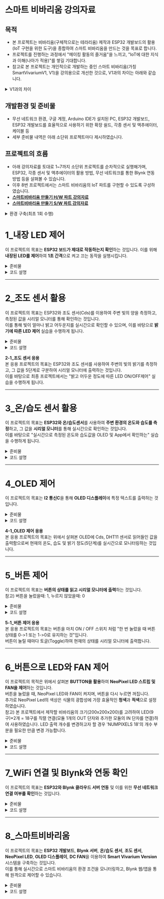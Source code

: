 # 스마트 비바리움 강의자료
## 목적
- 본 프로젝트는 비바리움(구체적으로는 테라리움) 제작과 ESP32 개발보드의 활용(IoT 구현을 위한 도구)을 종합하여 스마트 비바리움을 만드는 것을 목표로 합니다.
- 프로젝트를 진행하는 과정에서 "메이킹 활동의 즐거움"을 느끼고, "IoT에 대한 지식과 이해(나아가 적용)"를 쌓길 기대합니다.
- 참고로 본 프로젝트는 개인적으로 개발하는 중인 스마트 비바리움(가칭 SmartVivariumV1, V1)을 강의용으로 개선한 것으로, V1과의 차이는 아래와 같습니다.

<details>
  <summary>V1과의 차이</summary>

  **1. ESP32 개발보드 변경**
 - 기존 5 type 포트가 C-type 포트로 변경되었습니다.

  **2. ESP32 확장쉴드 변경**  
- Motor Driver가 내장됨으로써 직류 모터의 활용이 손쉬워졌습니다.
- 연결 케이블의 개선(잘 꼬이지 않음)이 되었습니다.
- 쉴드 및 센서 등의 모듈이 Inserted nut 방식(볼트를 체결할 수 있는 나사산이 내장됨)으로써 너트의 사용이 최소화되었습니다.

  **<a href="https://github.com/kimyw33/SmartVivarirumV1/blob/main/">스마트비바리움 버전1 보기</a>**
</details>

## 개발환경 및 준비물
- 무선 네트워크 환경, 구글 계정, Arduino IDE가 설치된 PC, ESP32 개발보드, ESP32 개발보드를 효율적으로 사용하기 위한 확장 쉴드, 각종 센서 및 액추에이터, 케이블 등
- 세부 준비물 내역은 아래 소단위 프로젝트마다 제시하였습니다.

## 프로젝트의 흐름
- 아래 강의자료를 토대로 1~7까지 소단위 프로젝트를 순차적으로 실행해가며, ESP32, 각종 센서 및 액추에이터의 활용 방법, 무선 네트워크를 통한 Blynk 연동 방법 등을 살펴볼 수 있습니다.
- 이후 8번 프로젝트에서는 스마트 비바리움의 IoT 파트를 구현할 수 있도록 구성하였습니다.
- **<a href="https://docs.google.com/presentation/d/12xPUkoJv91gLXm0bsvXzf9R5jyYTA5dgaRWX5TxJ8Es/edit#slide=id.g30a0a790ebb_0_480">스마트비바리움 만들기 H/W 파트 강의자료</a>**
- **<a href="https://docs.google.com/presentation/d/1XFu0OybRgOFuvAiohChtytxxnoHKm3WtEePIajUeksk/edit#slide=id.g2768ca7ef44_0_65">스마트비바리움 만들기 S/W 파트 강의자료</a>**

<details>
  <summary>환경 구축(최초 1회 수행)</summary>
  1. OS에 맞는 Arduino IDE 설치
  <a href="https://www.arduino.cc/en/software">설치 링크</a>
  2. 필요한 경우 시스템 언어 변경(File/Arduino IED->Preferences->재시작)
  3. 기본 설정->추가 보드 관리자 URL->"비공식 보드 지원 URL 목록을 보려면 클릭하십시오." 클릭->"Espressif ESP32" 검색->해당 "*.json"파일 복사/붙여넣기 후 확인
  4. 보드 매니저->"esp32 by Espressif Systems"설치
  5. PC와 ESP32 연결
  6. 보드 및 포트를 아래와 같이 연결
     - 보드: DOIT ESP32 DEVKIT V1
     - 포트: Serial Port(USB), 포트 번호는 COM4, COM3 등으로 다를 수 있음.
  7. ESP32 업로드 에러 발생 시
  <a href="https://docs.google.com/presentation/d/1MqSPEBPEWeh-agVcmBz7CRioSePWG-13oV_nJNzy-uo/edit?usp=sharing">문제 해결 방법</a>
</details>

# 1_내장 LED 제어

이 프로젝트의 목표는 **ESP32 보드가 제대로 작동하는지 확인**하는 것입니다. 이를 위해 **내장된 LED를 제어**하여 **1초 간격**으로 켜고 끄는 동작을 실행시킵니다.

<details>
  <summary>준비물</summary>
  - ESP32 보드 1개
  - USB 케이블(ESP32와 PC 연결용) 1개
  - Arduino IDE(코드 작성 및 업로드)
</details>

<details>
  <summary>코드 설명</summary>
  이 실습에서는 ESP32 내장 LED를 활용하여 간단한 점멸 제어를 수행합니다.<br>
  GPIO 2번 핀에 연결된 내장 LED를 1초마다 켜고 끄는 동작을 반복하게 됩니다.<br>
</details>

---

# 2_조도 센서 활용

이 프로젝트의 목표는 ESP32와 조도 센서(Cds)를 이용하여 주변 빛의 양을 측정하고, 측정된 값을 시리얼 모니터를 통해 확인하는 것입니다.<br>
이를 통해 빛이 얼마나 밝고 어두운지를 실시간으로 확인할 수 있으며, 이를 바탕으로 **밝기에 따른 LED 제어** 실습을 수행하게 됩니다.

<details>
  <summary>준비물</summary>
  - ESP32 보드 1개
  - EPS32 쉴드(DOIT ESP32 DEVKIT V1) 1개
  - USB 케이블(ESP32와 PC 연결용) 1개
  - 조도 센서(Cds) 1개
  - 점퍼 와이어(쉴드와 조도 센서 모듈 연결용) 1개
  - Arduino IDE(코드 작성 및 업로드)
</details>

<details>
  <summary>코드 설명</summary>
  - 쉴드의 입력 전용(Input Only) 중, GPIO 34번 핀을 사용하여 조도 센서의 값을 아날로그 신호 형태로 읽어들입니다.
  - 읽어들인 아날로그 값(0 ~ 4095)은 빛의 양에 따라 변화하며, 값이 낮을수록 어두운 상태, 값이 높을수록 밝은 상태를 의미합니다.
  - 시리얼 모니터를 통해 실시간으로 주변 환경의 밝기를 모니터링합니다.
</details>

**2-1_조도 센서 응용**<br>
본 응용 프로젝트의 목표는 ESP32와 조도 센서를 사용하여 주변의 빛의 밝기를 측정하고, 그 값을 5단계로 구분하여 시리얼 모니터에 출력하는 것입니다.<br>
이를 바탕으로 최종 프로젝트에서는 "밝고 어두운 정도에 따른 LED ON/OFF제어" 실습을 수행하게 됩니다.

---

# 3_온/습도 센서 활용

이 프로젝트의 목표는 **ESP32와 온/습도센서**를 사용하여 **주변 환경의 온도와 습도를 측정**하고, 그 값을 **시리얼 모니터**를 통해 실시간으로 확인하는 것입니다.<br>
이를 바탕으로 "실시간으로 측정된 온도와 습도값을 OLED 및 App에서 확인하는" 실습을 수행하게 됩니다.

<details>
  <summary>준비물</summary>
  - ESP32 보드 1개
  - EPS32 쉴드(DOIT ESP32 DEVKIT V1) 1개
  - USB 케이블(ESP32와 PC 연결용) 1개
  - 온/습도 센서(DHT11) 1개
  - 점퍼 와이어(쉴드와 온/습도 센서 모듈 연결용) 1개
  - Arduino IDE (코드 작성 및 업로드)
  - DHT 라이브러리(Arduino IDE에서 설치, 본 실습에서는 "DHT sensor library" by Adafruit 사용)
</details>

<details>
  <summary>코드 설명</summary>
  - GPIO 33번 핀에 연결된 DHT11 센서로부터 온도와 습도 데이터를 읽어들입니다.
  - 'DHT.h'헤더파일에 포함된 `dht.readTemperature()` 함수로 온도 값을, `dht.readHumidity()` 함수로 습도 값을 읽습니다.
  - 읽어들인 값은 시리얼 모니터를 통해 출력되며, DHT11 센서는 특성 상 최소 2초 이상의 지연이 필요하므로, 'delay(2000)'를 사용합니다.
</details>

---

# 4_OLED 제어

이 프로젝트의 목표는 **I2 통신C**을 통해 **OLED 디스플레이**에 특정 텍스트를 출력하는 것입니다.

<details>
  <summary>준비물</summary>
  - ESP32 보드 1개
  - EPS32 쉴드(DOIT ESP32 DEVKIT V1) 1개
  - USB 케이블(ESP32와 PC 연결용) 1개
  - 128x64 OLED 디스플레이(SSD1306) 1개
  - 점퍼 와이어(쉴드와 OLED 모듈 연결용, 4핀) 1개
  - Arduino IDE (코드 작성 및 업로드)
  - Adafruit BusIO, Adafruit GFX 및 Adafruit SSD1306 라이브러리(Arduino IDE에서 설치, 본 실습에서는 "Adafruit SSD1306" by Adafruit 사용)
</details>

<details>
  <summary>코드 설명</summary>
  - I2C 통신을 사용하여 SSD1306 OLED 디스플레이에 텍스트를 출력합니다.
  - 디스플레이의 해상도(128x64)를 설정하고, 디스플레이 객체를 초기화한 후 텍스트를 출력합니다.
  - 텍스트는 총 4줄로 구성되어 있으며, "Smart Vivarium Test"와 "프로젝트 제작자 이름/닉네임"을 포함합니다.
  - 'display.clearDisplay()'로 화면을 지우고(초기화), "display.setTextSize(2)"로 텍스트 크기를 두 배로 설정합니다.
  - 'display.println()'과 'display.print()'를 사용하여 각 줄에 텍스트를 출력하며, 'display.display()'를 호출하여 내용을 OLED 화면에 텍스트를 출력합니다.
  - 또한 프로그램이 정상적으로 작동하지 않을 경우, 시리얼 모니터에 오류 메시지를 출력한 후 무한 루프에 빠져 오류를 디버깅할 수 있게 설정되어 있습니다.
</details>

**4-1_OLED 제어 응용**<br>
  본 응용 프로젝트의 목표는 위에서 살펴본 OLED에 Cds, DHT11 센서로 읽어들인 값을 출력함으로써 현재의 온도, 습도 및 밝기 정도(5단계)를 실시간으로 모니터링하는 것입니다.

  ---

# 5_버튼 제어

이 프로젝트의 목표는 **버튼의 상태를 읽고 시리얼 모니터에 출력**하는 것입니다.<br>
참고) 버튼을 눌렀을때: 1, 누르지 않았을때: 0

<details>
  <summary>준비물</summary>
  - ESP32 보드 1개
  - EPS32 쉴드(DOIT ESP32 DEVKIT V1) 1개
  - USB 케이블(ESP32와 PC 연결용) 1개
  - BUTTON 모듈 1개
  - 점퍼 와이어(쉴드와 BUTTON 모듈 연결용) 1개
  - Arduino IDE (코드 작성 및 업로드)
</details>

<details>
  <summary>코드 설명</summary>
  - 버튼 핀 설정: 'pinMode(BUTTON, INPUT)'을 사용하여 버튼 핀을 입력 모드로 설정합니다.
  - 버튼 상태 읽기: 'digitalRead(BUTTON)'으로 버튼 핀의 디지털 입력 값을 읽어옵니다.
  - 버튼 상태 출력: 읽어온 버튼 상태를 'Serial.println(buttonState)'을 사용하여 시리얼 모니터에 출력합니다.
  - 디바운싱: 'delay(100)'을 사용하여 버튼 상태를 읽는 간격을 0.1초로 설정하여 입력 노이즈를 방지합니다.
</details>

**5-1_버튼 제어 응용**<br>
본 응용 프로젝트의 목표는 버튼을 마치 ON / OFF 스위치 처럼 "한 번 눌렀을 때 버튼 상태를 0->1 또는 1->0로 유지하는 것"입니다.<br>
버튼이 눌릴 때마다 토글(Toggle)하여 현재의 상태를 시리얼 모니터에 출력합니다.

 ---

 # 6_버튼으로 LED와 FAN 제어

이 프로젝트의 목적은 위에서 살펴본 **BUTTON을 활용**하여 **NeoPixel LED 스트립 및 FAN을 제어**하는 것입니다.<br>
버튼을 눌렀을 때, NeoPixel LED와 FAN이 켜지며, 버튼을 다시 누르면 꺼집니다.<br>
추가로 NeoPixel Led의 색상은 식물의 광합성에 가장 효율적인 **청색**과 **적색**으로 설정하였습니다.<br>
참고) 본 프로젝트에서 제작할 비바리움의 크기(200x200x200)를 고려하여 LED(9구)*2개 = 18구를 직렬 연결(모듈 1개의 OUT 단자와 추가한 모듈의 IN 단자를 연결)하여 사용하였습니다. LED 출력 개수를 변경하고자 할 경우 'NUMPIXELS 18'의 개수 부분을 필요한 만큼 변경 가능합니다.

<details>
  <summary>준비물</summary>
  - ESP32 보드 1개
  - EPS32 쉴드(DOIT ESP32 DEVKIT V1, 모터 드라이버 내장) 1개
  - USB 케이블(ESP32와 PC 연결용) 1개
  - BUTTON 모듈 1개
  - NeoPixel LED 스트립 모듈 2개(픽셀 수: 9구*2개 = 총 18구)
  - DC FAN 1개
  - 점퍼 와이어(쉴드와 BUTTON 모듈, LED 모듈 연결용) 총 3개
  - Arduino IDE (코드 작성 및 업로드)
  - Adafruit NeoPixel 라이브러리(Arduino IDE에서 설치, 본 실습에서는 "Adafruit NeoPixel" by Adafruit 사용)
</details>

<details>
  <summary>코드 설명</summary>
  - 버튼 상태 읽기: `digitalRead(BUTTON_PIN)`을 사용하여 버튼의 현재 상태를 읽어옵니다.
  - 버튼 상태 변화 감지: 버튼의 상태가 변화했는지 확인하고, 상태가 `HIGH`일 때 LED 상태를 토글합니다.
  - LED 색상 설정: `ledState` 변수에 따라 LED의 색상을 설정합니다. 버튼이 눌리면 짝수 인덱스의 LED를 빨간색으로, 홀수 인덱스의 LED를 파란색으로 설정합니다. 버튼이 눌리지 않으면 모든 LED를 꺼서 LED를 끕니다.
  - FAN ON/OFF 설정: 'fanState' 변수를 활용하여 LED의 On/OFF와 동시에 FAN을 켜고 끕니다.
  - 디바운싱: 버튼 입력의 노이즈를 방지하기 위해 짧은 지연을 추가합니다.
</details>

---

 # 7_WiFi 연결 및 Blynk와 연동 확인

 이 프로젝트의 목표는 **ESP32와 Blynk 클라우드 서버 연동** 및 이를 위한 **무선 네트워크 연결 여부를 확인**하는 것입니다.

<details>
  <summary>준비물</summary>
  - ESP32 보드 1개
  - EPS32 쉴드(DOIT ESP32 DEVKIT V1) 1개
  - USB 케이블(ESP32와 PC 연결용) 1개
  - 무선 네트워크 환경(ssid 입력 시 5[Ghz]는 불가능함에 유의, 2.4[Ghz] 사용)
  - Arduino IDE (코드 작성 및 업로드)
  - Blynk 라이브러리 (Arduino IDE에서 설치, 본 실습에서는 "Blynk" by Volodymyr Shymanskyy 사용)
</details>

<details>
  <summary>코드 설명</summary>
  - `Blynk.begin()` 함수를 사용하여 ESP32가 WiFi 네트워크와 Blynk 서버에 연결되도록 설정합니다.
  - 내장 LED(2번 핀)를 제어하여 WiFi 및 Blynk 서버의 연결 상태를 시각적으로 확인할 수 있습니다.
  - `Blynk.run()` 함수는 Blynk 라이브러리가 원활하게 동작하고, 서버와의 통신을 지속적으로 유지하도록 합니다.
  - 연결 상태에 따라 ESP32에 내장된 LED를 깜빡이도록 하여, WiFi 연결 및 Blynk 서버에 연결된 상태를 육안으로 확인할 수 있습니다.
  - WiFi가 연결된 경우: LED가 1초 간격으로 깜빡입니다.
  - WiFi가 연결되지 않았거나, Blynk 서버에 연결되지 않은 경우: LED가 꺼져 있습니다.
  - 참고) `Serial.begin(9600)`은 시리얼 모니터에서 디버깅 정보를 확인할 수 있도록 설정하였으며, Blynk 서버와의 통신 상태를 확인하는 데 사용할 수 있습니다.
</details>

---

# 8_스마트비바리움

이 프로젝트의 목표는 **ESP32 개발보드**, **Blynk 서버**, **온/습도 센서**, **조도 센서**, **NeoPixel LED**, **OLED 디스플레이**, **DC FAN**을 이용하여 **Smart Vivarium Version** 시스템을 구축하는 것입니다.<br>
이를 통해 실시간으로 스마트 비바리움의 환경 조건을 모니터링하고, Blynk 웹/앱을 통해 원격으로 제어할 수 있습니다.

<details>
  <summary>준비물</summary>
  - ESP32 보드 1개
  - ESP32 확장 쉴드 1개(모터 드라이버 내장 쉴드)
  - 온/습도 센서 모듈 1개(DHT11)
  - 조도 센서 모듈 1개
  - NeoPixel LED(9구) * 2개(총 18구)
  - DC FAN 1개
  - SSD1306 OLED 디스플레이
  - 버튼 1개
  - USB 케이블 (ESP32와 PC 연결용)
  - WiFi 네트워크 (SSID 및 비밀번호 필요)
  - Blynk 템플릿 (Blynk 계정 및 인증 토큰 필요)
  - Arduino IDE (코드 작성 및 업로드)
  - 필요한 라이브러리 (Blynk, Adafruit SSD1306, Adafruit GFX, Adafruit NeoPixel, DHT)
</details>

<details>
  <summary>코드 설명</summary>
  - WiFi 및 Blynk 연결: `Blynk.begin()`을 사용하여 ESP32가 WiFi 네트워크와 Blynk 서버에 연결되도록 설정합니다.
  - 온습도 측정: `dhtEvent()` 함수는 DHT11 센서를 사용하여 실시간으로 온도와 습도를 측정하고, 측정된 데이터를 Blynk 앱으로 전송합니다.
  - 조도 측정: `cdsEvent()` 함수는 조도 센서(Cds)를 사용하여 빛의 밝기를 측정하고, 이를 Blynk 앱으로 전송합니다.
  - OLED 디스플레이: `showDisplay()` 함수는 OLED 디스플레이에 실시간으로 측정된 온도, 습도, 조도 값을 출력합니다.
  - LED 제어: `updateLEDState()` 함수는 NeoPixel LED의 상태를 제어하며, Blynk 앱 또는 버튼을 통해 켜고 끌 수 있습니다.
  - FAN 제어: 'updateFANState()' 함수는 팬(Fan)의 상태를 제어하며, Blynk 앱을 통해 켜고 끌 수 있습니다.
  - 버튼 제어: `handleButtonPress()` 함수는 버튼을 눌렀을 때 NeoPixel LED 상태를 토글합니다. 버튼이 눌릴 때 LED 상태가 바뀌고, 변경된 상태는 Blynk 앱으로 전송됩니다.
  - Blynk 앱 제어: `BLYNK_WRITE(V3)` 핸들러는 Blynk 앱에서 V3 가상 핀을 통해 LED를 제어하며, 앱에서 보내온 값을 기반으로 NeoPixel LED의 상태를 제어합니다.
  - 타이머 설정: `timer.setInterval()` 함수를 사용하여 일정 시간마다 센서 데이터를 읽고, OLED 디스플레이를 갱신하며, Blynk 서버와 통신합니다.
</details>